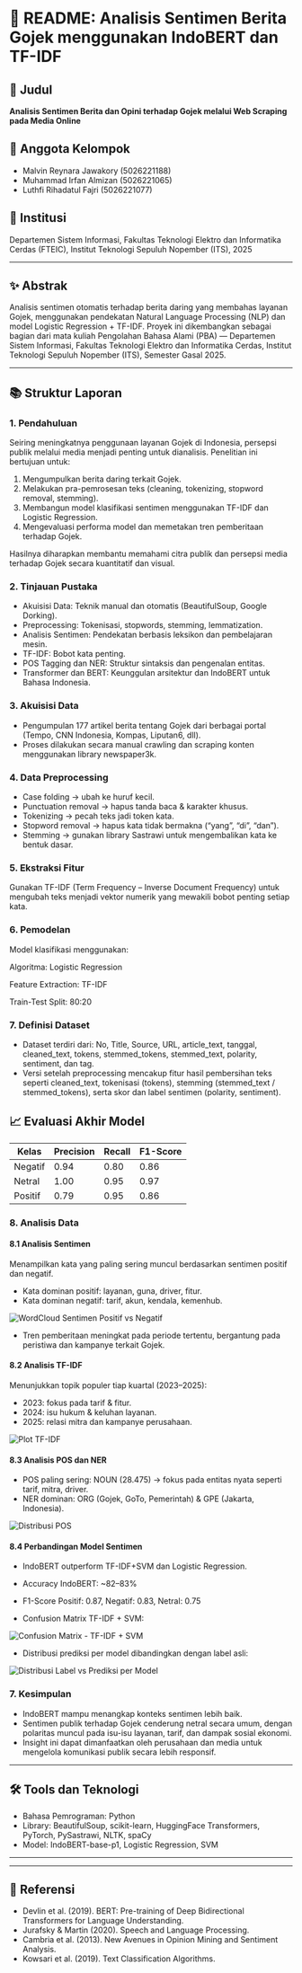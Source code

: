 # 📄 README: Analisis Sentimen Berita Gojek menggunakan IndoBERT dan TF-IDF

## 📌 Judul

**Analisis Sentimen Berita dan Opini terhadap Gojek melalui Web Scraping pada Media Online**

## 👥 Anggota Kelompok

- Malvin Reynara Jawakory (5026221188)
- Muhammad Irfan Almizan (5026221065)
- Luthfi Rihadatul Fajri (5026221077)

## 🏢 Institusi

Departemen Sistem Informasi, Fakultas Teknologi Elektro dan Informatika Cerdas (FTEIC), Institut Teknologi Sepuluh Nopember (ITS), 2025

---

## ✨ Abstrak

Analisis sentimen otomatis terhadap berita daring yang membahas layanan Gojek, menggunakan pendekatan Natural Language Processing (NLP) dan model Logistic Regression + TF-IDF.
Proyek ini dikembangkan sebagai bagian dari mata kuliah Pengolahan Bahasa Alami (PBA) — Departemen Sistem Informasi, Fakultas Teknologi Elektro dan Informatika Cerdas, Institut Teknologi Sepuluh Nopember (ITS), Semester Gasal 2025.

---

## 📚 Struktur Laporan

### 1. Pendahuluan

Seiring meningkatnya penggunaan layanan Gojek di Indonesia, persepsi publik melalui media menjadi penting untuk dianalisis.
Penelitian ini bertujuan untuk:

  1. Mengumpulkan berita daring terkait Gojek.
  2. Melakukan pra-pemrosesan teks (cleaning, tokenizing, stopword removal, stemming).
  3. Membangun model klasifikasi sentimen menggunakan TF-IDF dan Logistic Regression.
  4. Mengevaluasi performa model dan memetakan tren pemberitaan terhadap Gojek.

Hasilnya diharapkan membantu memahami citra publik dan persepsi media terhadap Gojek secara kuantitatif dan visual.

### 2. Tinjauan Pustaka

- Akuisisi Data: Teknik manual dan otomatis (BeautifulSoup, Google Dorking).
- Preprocessing: Tokenisasi, stopwords, stemming, lemmatization.
- Analisis Sentimen: Pendekatan berbasis leksikon dan pembelajaran mesin.
- TF-IDF: Bobot kata penting.
- POS Tagging dan NER: Struktur sintaksis dan pengenalan entitas.
- Transformer dan BERT: Keunggulan arsitektur dan IndoBERT untuk Bahasa Indonesia.

### 3. Akuisisi Data

- Pengumpulan 177 artikel berita tentang Gojek dari berbagai portal (Tempo, CNN Indonesia, Kompas, Liputan6, dll).
- Proses dilakukan secara manual crawling dan scraping konten menggunakan library newspaper3k.

### 4. Data Preprocessing

- Case folding → ubah ke huruf kecil.
- Punctuation removal → hapus tanda baca & karakter khusus.
- Tokenizing → pecah teks jadi token kata.
- Stopword removal → hapus kata tidak bermakna (“yang”, “di”, “dan”).
- Stemming → gunakan library Sastrawi untuk mengembalikan kata ke bentuk dasar.

### 5. Ekstraksi Fitur

Gunakan TF-IDF (Term Frequency – Inverse Document Frequency) untuk mengubah teks menjadi vektor numerik yang mewakili bobot penting setiap kata.

### 6. Pemodelan

Model klasifikasi menggunakan:

Algoritma: Logistic Regression

Feature Extraction: TF-IDF

Train-Test Split: 80:20

### 7. Definisi Dataset

- Dataset terdiri dari: No, Title, Source, URL, article_text, tanggal, cleaned_text, tokens, stemmed_tokens, stemmed_text, polarity, sentiment, dan tag.
- Versi setelah preprocessing mencakup fitur hasil pembersihan teks seperti cleaned_text, tokenisasi (tokens), stemming (stemmed_text / stemmed_tokens), serta skor dan label sentimen (polarity, sentiment).


## 📈 Evaluasi Akhir Model

| Kelas   | Precision | Recall | F1-Score |
| ------- | --------- | ------ | -------- |
| Negatif | 0.94      | 0.80   | 0.86     |
| Netral  | 1.00      | 0.95   | 0.97     |
| Positif | 0.79      | 0.95   | 0.86     |

### 8. Analisis Data

#### 8.1 Analisis Sentimen

Menampilkan kata yang paling sering muncul berdasarkan sentimen positif dan negatif.
  - Kata dominan positif: layanan, guna, driver, fitur.
  - Kata dominan negatif: tarif, akun, kendala, kemenhub.

![WordCloud Sentimen Positif vs Negatif](code/images/PosNeg.png)

- Tren pemberitaan meningkat pada periode tertentu, bergantung pada peristiwa dan kampanye terkait Gojek.

#### 8.2 Analisis TF-IDF

Menunjukkan topik populer tiap kuartal (2023–2025):

  - 2023: fokus pada tarif & fitur.
  - 2024: isu hukum & keluhan layanan.
  - 2025: relasi mitra dan kampanye perusahaan.

![Plot TF-IDF](Code/images/TopikPerTahun.png)

#### 8.3 Analisis POS dan NER

- POS paling sering: NOUN (28.475) → fokus pada entitas nyata seperti tarif, mitra, driver.
- NER dominan: ORG (Gojek, GoTo, Pemerintah) & GPE (Jakarta, Indonesia).

![Distribusi POS](Code/images/PosKeseluruhan.png)


#### 8.4 Perbandingan Model Sentimen

- IndoBERT outperform TF-IDF+SVM dan Logistic Regression.

- Accuracy IndoBERT: \~82–83%

- F1-Score Positif: 0.87, Negatif: 0.83, Netral: 0.75

- Confusion Matrix TF-IDF + SVM:

![Confusion Matrix - TF-IDF + SVM](image/confmatrixikn.png)

- Distribusi prediksi per model dibandingkan dengan label asli:

![Distribusi Label vs Prediksi per Model](image/grafiklabellingikn.png)

### 7. Kesimpulan

- IndoBERT mampu menangkap konteks sentimen lebih baik.
- Sentimen publik terhadap Gojek cenderung netral secara umum, dengan polaritas muncul pada isu-isu layanan, tarif, dan dampak sosial ekonomi.
- Insight ini dapat dimanfaatkan oleh perusahaan dan media untuk mengelola komunikasi publik secara lebih responsif.

---

## 🛠️ Tools dan Teknologi

- Bahasa Pemrograman: Python
- Library: BeautifulSoup, scikit-learn, HuggingFace Transformers, PyTorch, PySastrawi, NLTK, spaCy
- Model: IndoBERT-base-p1, Logistic Regression, SVM

---


---

## 📌 Referensi

- Devlin et al. (2019). BERT: Pre-training of Deep Bidirectional Transformers for Language Understanding.
- Jurafsky & Martin (2020). Speech and Language Processing.
- Cambria et al. (2013). New Avenues in Opinion Mining and Sentiment Analysis.
- Kowsari et al. (2019). Text Classification Algorithms.
